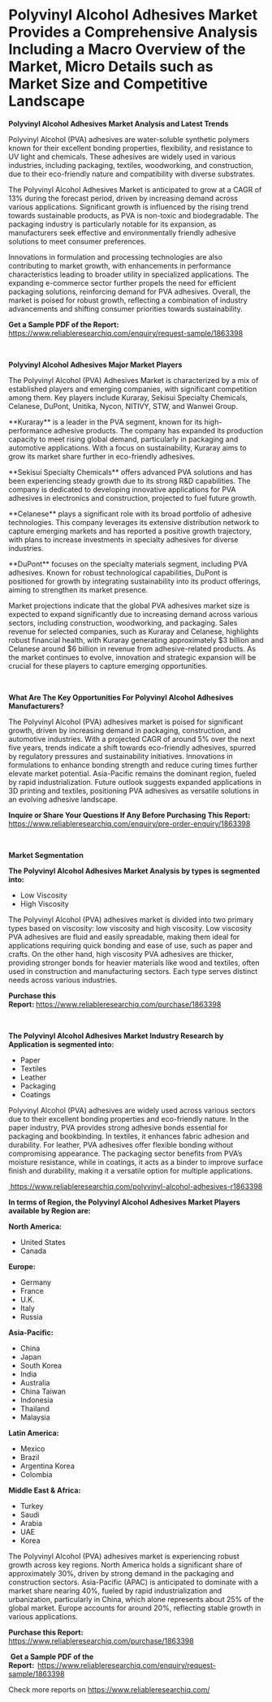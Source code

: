 <p><h1>Polyvinyl Alcohol Adhesives Market Provides a Comprehensive Analysis Including a Macro Overview of the Market, Micro Details such as Market Size and Competitive Landscape</h1></p><p><strong>Polyvinyl Alcohol Adhesives Market Analysis and Latest Trends</strong></p>
<p><p>Polyvinyl Alcohol (PVA) adhesives are water-soluble synthetic polymers known for their excellent bonding properties, flexibility, and resistance to UV light and chemicals. These adhesives are widely used in various industries, including packaging, textiles, woodworking, and construction, due to their eco-friendly nature and compatibility with diverse substrates.</p><p>The Polyvinyl Alcohol Adhesives Market is anticipated to grow at a CAGR of 13% during the forecast period, driven by increasing demand across various applications. Significant growth is influenced by the rising trend towards sustainable products, as PVA is non-toxic and biodegradable. The packaging industry is particularly notable for its expansion, as manufacturers seek effective and environmentally friendly adhesive solutions to meet consumer preferences.</p><p>Innovations in formulation and processing technologies are also contributing to market growth, with enhancements in performance characteristics leading to broader utility in specialized applications. The expanding e-commerce sector further propels the need for efficient packaging solutions, reinforcing demand for PVA adhesives. Overall, the market is poised for robust growth, reflecting a combination of industry advancements and shifting consumer priorities towards sustainability.</p></p>
<p><strong>Get a Sample PDF of the Report:&nbsp;</strong> <a href="https://www.reliableresearchiq.com/enquiry/request-sample/1863398?utm_campaign=1088&utm_medium=2&utm_source=Github&utm_content=ia&utm_term=06022025&utm_id=polyvinyl-alcohol-adhesives">https://www.reliableresearchiq.com/enquiry/request-sample/1863398</a></p>
<p>&nbsp;</p>
<p><strong>Polyvinyl Alcohol Adhesives Major Market Players</strong></p>
<p><p>The Polyvinyl Alcohol (PVA) Adhesives Market is characterized by a mix of established players and emerging companies, with significant competition among them. Key players include Kuraray, Sekisui Specialty Chemicals, Celanese, DuPont, Unitika, Nycon, NITIVY, STW, and Wanwei Group.</p><p>**Kuraray** is a leader in the PVA segment, known for its high-performance adhesive products. The company has expanded its production capacity to meet rising global demand, particularly in packaging and automotive applications. With a focus on sustainability, Kuraray aims to grow its market share further in eco-friendly adhesives.</p><p>**Sekisui Specialty Chemicals** offers advanced PVA solutions and has been experiencing steady growth due to its strong R&D capabilities. The company is dedicated to developing innovative applications for PVA adhesives in electronics and construction, projected to fuel future growth.</p><p>**Celanese** plays a significant role with its broad portfolio of adhesive technologies. This company leverages its extensive distribution network to capture emerging markets and has reported a positive growth trajectory, with plans to increase investments in specialty adhesives for diverse industries.</p><p>**DuPont** focuses on the specialty materials segment, including PVA adhesives. Known for robust technological capabilities, DuPont is positioned for growth by integrating sustainability into its product offerings, aiming to strengthen its market presence.</p><p>Market projections indicate that the global PVA adhesives market size is expected to expand significantly due to increasing demand across various sectors, including construction, woodworking, and packaging. Sales revenue for selected companies, such as Kuraray and Celanese, highlights robust financial health, with Kuraray generating approximately $3 billion and Celanese around $6 billion in revenue from adhesive-related products. As the market continues to evolve, innovation and strategic expansion will be crucial for these players to capture emerging opportunities.</p></p>
<p>&nbsp;</p>
<p><strong>What Are The Key Opportunities For Polyvinyl Alcohol Adhesives Manufacturers?</strong></p>
<p><p>The Polyvinyl Alcohol (PVA) adhesives market is poised for significant growth, driven by increasing demand in packaging, construction, and automotive industries. With a projected CAGR of around 5% over the next five years, trends indicate a shift towards eco-friendly adhesives, spurred by regulatory pressures and sustainability initiatives. Innovations in formulations to enhance bonding strength and reduce curing times further elevate market potential. Asia-Pacific remains the dominant region, fueled by rapid industrialization. Future outlook suggests expanded applications in 3D printing and textiles, positioning PVA adhesives as versatile solutions in an evolving adhesive landscape.</p></p>
<p><strong>Inquire or Share Your Questions If Any Before Purchasing This Report:</strong> <a href="https://www.reliableresearchiq.com/enquiry/pre-order-enquiry/1863398?utm_campaign=1088&utm_medium=2&utm_source=Github&utm_content=ia&utm_term=06022025&utm_id=polyvinyl-alcohol-adhesives">https://www.reliableresearchiq.com/enquiry/pre-order-enquiry/1863398</a></p>
<p>&nbsp;</p>
<p><strong>Market Segmentation</strong></p>
<p><strong>The Polyvinyl Alcohol Adhesives Market Analysis by types is segmented into:</strong></p>
<p><ul><li>Low Viscosity</li><li>High Viscosity</li></ul></p>
<p><p>The Polyvinyl Alcohol (PVA) adhesives market is divided into two primary types based on viscosity: low viscosity and high viscosity. Low viscosity PVA adhesives are fluid and easily spreadable, making them ideal for applications requiring quick bonding and ease of use, such as paper and crafts. On the other hand, high viscosity PVA adhesives are thicker, providing stronger bonds for heavier materials like wood and textiles, often used in construction and manufacturing sectors. Each type serves distinct needs across various industries.</p></p>
<p><strong>Purchase this Report:&nbsp;</strong><a href="https://www.reliableresearchiq.com/purchase/1863398?utm_campaign=1088&utm_medium=2&utm_source=Github&utm_content=ia&utm_term=06022025&utm_id=polyvinyl-alcohol-adhesives">https://www.reliableresearchiq.com/purchase/1863398</a></p>
<p>&nbsp;</p>
<p><strong>The Polyvinyl Alcohol Adhesives Market Industry Research by Application is segmented into:</strong></p>
<p><ul><li>Paper</li><li>Textiles</li><li>Leather</li><li>Packaging</li><li>Coatings</li></ul></p>
<p><p>Polyvinyl Alcohol (PVA) adhesives are widely used across various sectors due to their excellent bonding properties and eco-friendly nature. In the paper industry, PVA provides strong adhesive bonds essential for packaging and bookbinding. In textiles, it enhances fabric adhesion and durability. For leather, PVA adhesives offer flexible bonding without compromising appearance. The packaging sector benefits from PVA’s moisture resistance, while in coatings, it acts as a binder to improve surface finish and durability, making it a versatile option for multiple applications.</p></p>
<p><a href="https://www.reliableresearchiq.com/polyvinyl-alcohol-adhesives-r1863398?utm_campaign=1088&utm_medium=2&utm_source=Github&utm_content=ia&utm_term=06022025&utm_id=polyvinyl-alcohol-adhesives">&nbsp;https://www.reliableresearchiq.com/polyvinyl-alcohol-adhesives-r1863398</a></p>
<p><strong>In terms of Region, the Polyvinyl Alcohol Adhesives Market Players available by Region are:</strong></p>
<p>
    <p> <strong> North America: </strong>
        <ul>
            <li>United States</li>
            <li>Canada</li>
        </ul>
        </p> 
    <p> <strong> Europe: </strong>
        <ul>
            <li>Germany</li>
            <li>France</li>
            <li>U.K.</li>
            <li>Italy</li>
            <li>Russia</li>
        </ul>
        </p> 
    <p> <strong> Asia-Pacific: </strong>
        <ul>
            <li>China</li>
            <li>Japan</li>
            <li>South Korea</li>
            <li>India</li>
            <li>Australia</li>
            <li>China Taiwan</li>
            <li>Indonesia</li>
            <li>Thailand</li>
            <li>Malaysia</li>
        </ul>
        </p> 
    <p> <strong> Latin America: </strong>
        <ul>
            <li>Mexico</li>
            <li>Brazil</li>
            <li>Argentina Korea</li>
            <li>Colombia</li>
        </ul>
        </p> 
    <p> <strong> Middle East & Africa: </strong>
        <ul>
            <li>Turkey</li>
            <li>Saudi</li>
            <li>Arabia</li>
            <li>UAE</li>
            <li>Korea</li>
        </ul>
    </p>
    </p>
<p><p>The Polyvinyl Alcohol (PVA) adhesives market is experiencing robust growth across key regions. North America holds a significant share of approximately 30%, driven by strong demand in the packaging and construction sectors. Asia-Pacific (APAC) is anticipated to dominate with a market share nearing 40%, fueled by rapid industrialization and urbanization, particularly in China, which alone represents about 25% of the global market. Europe accounts for around 20%, reflecting stable growth in various applications.</p></p>
<p><strong>Purchase this Report: </strong><a href="https://www.reliableresearchiq.com/purchase/1863398?utm_campaign=1088&utm_medium=2&utm_source=Github&utm_content=ia&utm_term=06022025&utm_id=polyvinyl-alcohol-adhesives">https://www.reliableresearchiq.com/purchase/1863398</a></p>
<p>&nbsp;<strong>Get a Sample PDF of the Report:&nbsp;&nbsp;</strong><a href="https://www.reliableresearchiq.com/enquiry/request-sample/1863398?utm_campaign=1088&utm_medium=2&utm_source=Github&utm_content=ia&utm_term=06022025&utm_id=polyvinyl-alcohol-adhesives">https://www.reliableresearchiq.com/enquiry/request-sample/1863398</a></p>
<p><strong></strong></p>
<p>Check more reports on <a href="https://www.reliableresearchiq.com/?utm_campaign=1088&utm_medium=2&utm_source=Github&utm_content=ia&utm_term=06022025&utm_id=polyvinyl-alcohol-adhesives">https://www.reliableresearchiq.com/</a></p>
